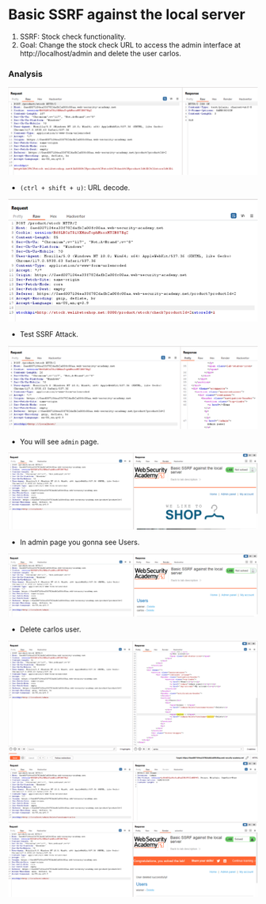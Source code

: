 # Basic SSRF against the local server

1. SSRF: Stock check functionality.
2. Goal: Change the stock check URL to access the admin interface at http://localhost/admin and delete the user carlos.

### Analysis

![](ssrf-1.1.png)

- `(ctrl + shift + u)`: URL decode.

![](ssrf-1.2.png)

- Test SSRF Attack.

![](ssrf-1.3.png)

- You will see `admin` page.

![](ssrf-1.4.png)

- In admin page you gonna see Users.

![](ssrf-1.5.png)

- Delete carlos user.

![](ssrf-1.6.png)
![](ssrf-1.7.png)
![](ssrf-1.8.png)
